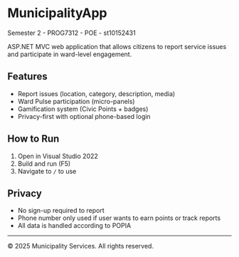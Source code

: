 # MunicipalityApp
Semester 2 - PROG7312 - POE - st10152431

ASP.NET MVC web application that allows citizens to report service issues and participate in ward-level engagement.

## Features
- Report issues (location, category, description, media)
- Ward Pulse participation (micro-panels)
- Gamification system (Civic Points + badges)
- Privacy-first with optional phone-based login

## How to Run
1. Open in Visual Studio 2022
2. Build and run (F5)
3. Navigate to `/` to use

## Privacy
- No sign-up required to report
- Phone number only used if user wants to earn points or track reports
- All data is handled according to POPIA

---

© 2025 Municipality Services. All rights reserved.
